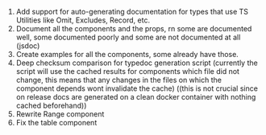1. Add support for auto-generating documentation for types that use TS Utilities like Omit, Excludes, Record, etc.
2. Document all the components and the props, rn some are documented well, some documented poorly and some are not documented at all (jsdoc)
3. Create examples for all the components, some already have those.
4. Deep checksum comparison for typedoc generation script (currently the script will use the cached results for components which file did not change, this means that any changes in the files on which the component depends wont invalidate the cache) ((this is not crucial since on release docs are generated on a clean docker container with nothing cached beforehand))
5. Rewrite Range component
6. Fix the table component
